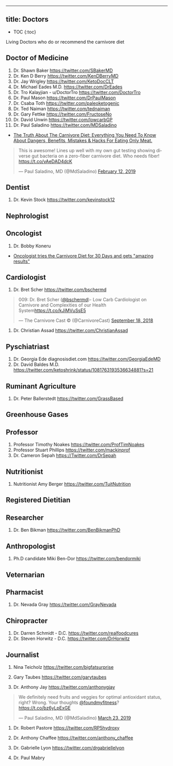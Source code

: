 
------
title: Doctors
------

- TOC
{:toc}

Living Doctors who do or recommend the carnivore diet

## Doctor of Medicine

1. Dr. Shawn Baker https://twitter.com/SBakerMD
1. Dr. Ken D Berry https://twitter.com/KenDBerryMD
1. Dr. Jay Wrigley https://twitter.com/KetoDocCLT
1. Dr. Michael Eades M.D. https://twitter.com/DrEades
1. Dr. Tro Kalayjian - u/DoctorTro https://twitter.com/DoctorTro
1. Dr. Paul Mason https://twitter.com/DrPaulMason
1. Dr. Csaba Toth https://twitter.com/paleoketogenic
1. Dr. Ted Naiman https://twitter.com/tednaiman
1. Dr. Gary Fettke https://twitter.com/FructoseNo
1. Dr. David Unwin https://twitter.com/lowcarbGP
1. Dr. Paul Saladino https://twitter.com/MDSaladino

* [The Truth About The Carnivore Diet: Everything You Need To Know About Dangers, Benefits, Mistakes & Hacks For Eating Only Meat.](https://bengreenfieldfitness.com/podcast/nutrition-podcasts/carnivore-diet-benefits/)

<blockquote class="twitter-tweet" data-theme="dark" data-link-color="#E81C4F"><p lang="en" dir="ltr">This is awesome! Lines up well with my own gut testing showing diverse gut bacteria on a zero-fiber carnivore diet. Who needs fiber! <a href="https://t.co/vAeDAD4dcK">https://t.co/vAeDAD4dcK</a></p>&mdash; Paul Saladino, MD (@MdSaladino) <a href="https://twitter.com/MdSaladino/status/1095472217578647552?ref_src=twsrc%5Etfw">February 12, 2019</a></blockquote> <script async src="https://platform.twitter.com/widgets.js" charset="utf-8"></script>

## Dentist

1. Dr. Kevin Stock https://twitter.com/kevinstock12

## Nephrologist

## Oncologist
1. Dr. Bobby Koneru
 * [Oncologist tries the Carnivore Diet for 30 Days and gets "amazing results"](https://www.reddit.com/r/KetoNews/comments/b4g4zq/oncologist_tries_the_carnivore_diet_for_30_days/)

## Cardiologist
1. Dr. Bret Scher https://twitter.com/bschermd

<blockquote class="twitter-tweet" data-theme="dark" data-link-color="#E81C4F"><p lang="en" dir="ltr">009: Dr. Bret Scher (<a href="https://twitter.com/bschermd?ref_src=twsrc%5Etfw">@bschermd</a>)- Low Carb Cardiologist on Carnivore and Complexities of our Health System<a href="https://t.co/kJiMVuSsE5">https://t.co/kJiMVuSsE5</a></p>&mdash; The Carnivore Cast © (@CarnivoreCast) <a href="https://twitter.com/CarnivoreCast/status/1042141771785011201?ref_src=twsrc%5Etfw">September 18, 2018</a></blockquote> <script async src="https://platform.twitter.com/widgets.js" charset="utf-8"></script>

1. Dr. Christian Assad https://twitter.com/ChristianAssad

## Pyschiatriast
1. Dr. Georgia Ede diagnosisdiet.com https://twitter.com/GeorgiaEdeMD
1. Dr. David Baldes M.D. https://twitter.com/ketoshrink/status/1081763193536634881?s=21


## Ruminant Agriculture
1. Dr. Peter Ballerstedt https://twitter.com/GrassBased

## Greenhouse Gases

## Professor

1. Professor Timothy Noakes https://twitter.com/ProfTimNoakes
1. Professor Stuart Phillips https://twitter.com/mackinprof
1. Dr. Cameron Sepah https://Twitter.com/DrSepah

## Nutritionist

1. Nutritionist Amy Berger https://twitter.com/TuitNutrition

## Registered Dietitian

## Researcher

1. Dr. Ben Bikman https://twitter.com/BenBikmanPhD


## Anthropologist
1. Ph.D candidate Miki Ben-Dor https://twitter.com/bendormiki
## Veternarian

## Pharmacist
1. Dr. Nevada Gray https://twitter.com/GrayNevada

## Chiropracter
1. Dr. Darren Schmidt - D.C. https://twitter.com/realfoodcures
1. Dr. Steven Horwitz - D.C. https://twitter.com/DrHorwitz

## Journalist

1. Nina Teicholz https://twitter.com/bigfatsurprise
1. Gary Taubes https://twitter.com/garytaubes




1. Dr. Anthony Jay https://twitter.com/anthonygjay




<blockquote class="twitter-tweet" data-theme="dark" data-link-color="#E81C4F"><p lang="en" dir="ltr">We definitely need fruits and veggies for optimal antioxidant status, right? Wrong. Your thoughts <a href="https://twitter.com/foundmyfitness?ref_src=twsrc%5Etfw">@foundmyfitness</a>? <a href="https://t.co/bz6yLpExGE">https://t.co/bz6yLpExGE</a></p>&mdash; Paul Saladino, MD (@MdSaladino) <a href="https://twitter.com/MdSaladino/status/1109488770020040704?ref_src=twsrc%5Etfw">March 23, 2019</a></blockquote> <script async src="https://platform.twitter.com/widgets.js" charset="utf-8"></script>

1. Dr. Robert Pastore https://twitter.com/RP5hydroxy

1. Dr. Anthony Chaffee https://twitter.com/anthony_chaffee





1. Dr. Gabrielle Lyon https://twitter.com/drgabriellelyon

1. Dr. Paul Mabry








